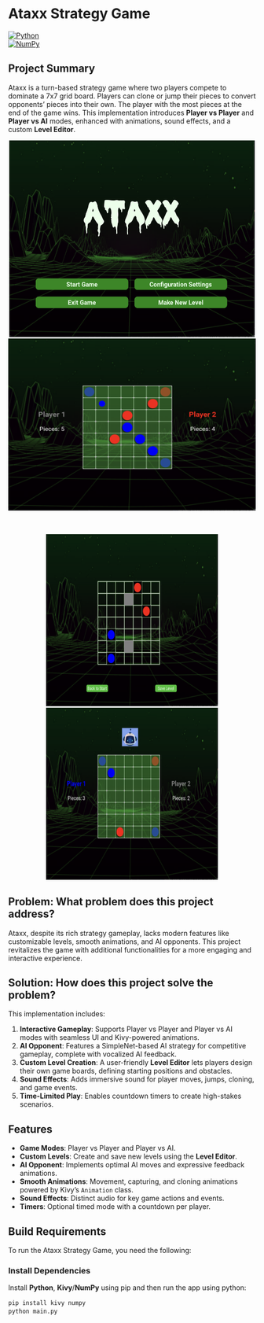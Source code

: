 # Ataxx Strategy Game  
[![Python](https://img.shields.io/badge/Python-3776AB?style=for-the-badge&logo=python&logoColor=white)](https://www.python.org/)  
[![NumPy](https://img.shields.io/badge/NumPy-013243?style=for-the-badge&logo=numpy&logoColor=white)](https://numpy.org/)  

## Project Summary  
Ataxx is a turn-based strategy game where two players compete to dominate a 7x7 grid board. Players can clone or jump their pieces to convert opponents’ pieces into their own. The player with the most pieces at the end of the game wins. This implementation introduces **Player vs Player** and **Player vs AI** modes, enhanced with animations, sound effects, and a custom **Level Editor**.

<p align="center">
  <img src="./image/ataxx-main.png" height="400" width="500" alt="Ataxx Main">
  <img src="./image/ataxx-gameplay.png" height="350" width="700" alt="Ataxx Gameplay">
</p>  

<br/>
<p align="center">
  <img src="./image/ataxx-level-creator.png" height="350" width="350" alt="Level Creator">
  <img src="./image/ataxx-ai.png" height="350" width="350" alt="AI Avatar Feedback">
</p>  

## Problem: What problem does this project address?  
Ataxx, despite its rich strategy gameplay, lacks modern features like customizable levels, smooth animations, and AI opponents. This project revitalizes the game with additional functionalities for a more engaging and interactive experience.

## Solution: How does this project solve the problem?  
This implementation includes:  
1. **Interactive Gameplay**: Supports Player vs Player and Player vs AI modes with seamless UI and Kivy-powered animations.  
2. **AI Opponent**: Features a SimpleNet-based AI strategy for competitive gameplay, complete with vocalized AI feedback.  
3. **Custom Level Creation**: A user-friendly **Level Editor** lets players design their own game boards, defining starting positions and obstacles.  
4. **Sound Effects**: Adds immersive sound for player moves, jumps, cloning, and game events.  
5. **Time-Limited Play**: Enables countdown timers to create high-stakes scenarios.

## Features  
- **Game Modes**: Player vs Player and Player vs AI.  
- **Custom Levels**: Create and save new levels using the **Level Editor**.  
- **AI Opponent**: Implements optimal AI moves and expressive feedback animations.  
- **Smooth Animations**: Movement, capturing, and cloning animations powered by Kivy’s `Animation` class.  
- **Sound Effects**: Distinct audio for key game actions and events.  
- **Timers**: Optional timed mode with a countdown per player.  

## Build Requirements  
To run the Ataxx Strategy Game, you need the following:

### Install Dependencies  
Install **Python**, **Kivy**/**NumPy** using pip and then run the app using python:  

```bash
pip install kivy numpy
python main.py
```
